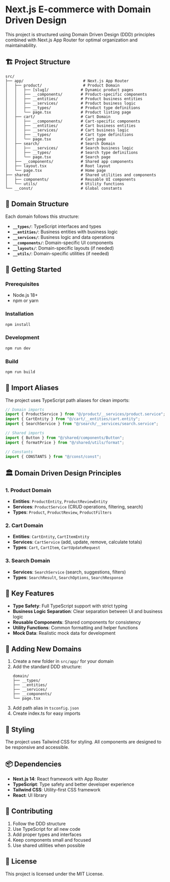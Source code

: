 # Next.js E-commerce with Domain Driven Design

This project is structured using Domain Driven Design (DDD) principles combined with Next.js App Router for optimal organization and maintainability.

## 🏗️ Project Structure

```
src/
├── app/                          # Next.js App Router
│   ├── product/                  # Product Domain
│   │   ├── [slug]/              # Dynamic product pages
│   │   ├── __components/        # Product-specific components
│   │   ├── __entities/          # Product business entities
│   │   ├── __services/          # Product business logic
│   │   ├── __types/             # Product type definitions
│   │   └── page.tsx             # Product listing page
│   ├── cart/                    # Cart Domain
│   │   ├── __components/        # Cart-specific components
│   │   ├── __entities/          # Cart business entities
│   │   ├── __services/          # Cart business logic
│   │   ├── __types/             # Cart type definitions
│   │   └── page.tsx             # Cart page
│   ├── search/                  # Search Domain
│   │   ├── __services/          # Search business logic
│   │   ├── __types/             # Search type definitions
│   │   └── page.tsx             # Search page
│   ├── __components/            # Shared app components
│   ├── layout.tsx               # Root layout
│   └── page.tsx                 # Home page
├── shared/                      # Shared utilities and components
│   ├── components/              # Reusable UI components
│   └── utils/                   # Utility functions
└── __const/                     # Global constants
```

## 🎯 Domain Structure

Each domain follows this structure:

- **`__types/`**: TypeScript interfaces and types
- **`__entities/`**: Business entities with business logic
- **`__services/`**: Business logic and data operations
- **`__components/`**: Domain-specific UI components
- **`__layouts/`**: Domain-specific layouts (if needed)
- **`__utils/`**: Domain-specific utilities (if needed)

## 🚀 Getting Started

### Prerequisites

- Node.js 18+
- npm or yarn

### Installation

```bash
npm install
```

### Development

```bash
npm run dev
```

### Build

```bash
npm run build
```

## 📁 Import Aliases

The project uses TypeScript path aliases for clean imports:

```typescript
// Domain imports
import { ProductService } from "@/product/__services/product.service";
import { CartEntity } from "@/cart/__entities/cart.entity";
import { SearchService } from "@/search/__services/search.service";

// Shared imports
import { Button } from "@/shared/components/Button";
import { formatPrice } from "@/shared/utils/format";

// Constants
import { CONSTANTS } from "@/const/const";
```

## 🏛️ Domain Driven Design Principles

### 1. **Product Domain**

- **Entities**: `ProductEntity`, `ProductReviewEntity`
- **Services**: `ProductService` (CRUD operations, filtering, search)
- **Types**: `Product`, `ProductReview`, `ProductFilters`

### 2. **Cart Domain**

- **Entities**: `CartEntity`, `CartItemEntity`
- **Services**: `CartService` (add, update, remove, calculate totals)
- **Types**: `Cart`, `CartItem`, `CartUpdateRequest`

### 3. **Search Domain**

- **Services**: `SearchService` (search, suggestions, filters)
- **Types**: `SearchResult`, `SearchOptions`, `SearchResponse`

## 🔧 Key Features

- **Type Safety**: Full TypeScript support with strict typing
- **Business Logic Separation**: Clear separation between UI and business logic
- **Reusable Components**: Shared components for consistency
- **Utility Functions**: Common formatting and helper functions
- **Mock Data**: Realistic mock data for development

## 📝 Adding New Domains

1. Create a new folder in `src/app/` for your domain
2. Add the standard DDD structure:
   ```
   domain/
   ├── __types/
   ├── __entities/
   ├── __services/
   ├── __components/
   └── page.tsx
   ```
3. Add path alias in `tsconfig.json`
4. Create index.ts for easy imports

## 🎨 Styling

The project uses Tailwind CSS for styling. All components are designed to be responsive and accessible.

## 📦 Dependencies

- **Next.js 14**: React framework with App Router
- **TypeScript**: Type safety and better developer experience
- **Tailwind CSS**: Utility-first CSS framework
- **React**: UI library

## 🤝 Contributing

1. Follow the DDD structure
2. Use TypeScript for all new code
3. Add proper types and interfaces
4. Keep components small and focused
5. Use shared utilities when possible

## 📄 License

This project is licensed under the MIT License.
